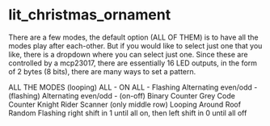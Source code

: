 # lit_christmas_ornament
There are a few modes, the default option (ALL OF THEM) is to have all the modes play after each-other. But if you would like to select just one that you like, there is a dropdown where you can select just one. Since these are controlled by a mcp23017, there are essentially 16 LED outputs, in the form of 2 bytes (8 bits), there are many ways to set a pattern.

ALL THE MODES (looping)
ALL - ON
ALL - Flashing
Alternating even/odd - (flashing)
Alternating even/odd - (on-off)
Binary Counter
Grey Code Counter
Knight Rider Scanner (only middle row)
Looping Around Roof
Random Flashing
right shift in 1 until all on, then left shift in 0 until all off

